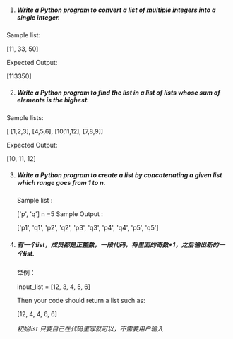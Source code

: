 1. ##### Write a Python program to convert a list of multiple integers into a single integer. 
   
Sample list: 
   
[11, 33, 50]
   
Expected Output: 
   
[113350] 
   

   
2. ##### Write a Python program to find the list in a list of lists whose sum of elements is the highest. 
   
Sample lists:
   
[ [1,2,3], [4,5,6], [10,11,12], [7,8,9]]
   
Expected Output: 
   
[10, 11, 12]  
   
3. ##### Write a Python program to create a list by concatenating a given list which range goes from 1 to n. 

   Sample list : 

   ['p', 'q']
   n =5
   Sample Output : 

   ['p1', 'q1', 'p2', 'q2', 'p3', 'q3', 'p4', 'q4', 'p5', 'q5']

4. ##### 有一个list，成员都是正整数，一段代码，将里面的奇数+1，之后输出新的一个list.

   举例：

   input_list = [12, 3, 4, 5, 6]
   
   Then your code should return a list such as:
   
   [12, 4, 4, 6, 6]
   
   *初始list 只要自己在代码里写就可以，不需要用户输入*



